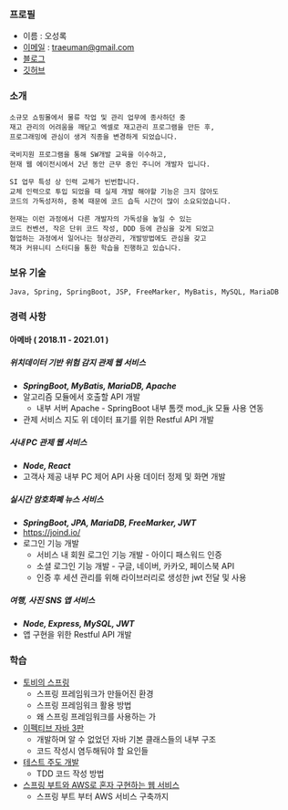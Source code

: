 ### 프로필

- 이름 : 오성록
- [이메일](mailto:traeuman@gmail.com) : traeuman@gmail.com
- [블로그](https://lokie.tistory.com)
- [깃허브](https://github.com/Lokie89)

### 소개

    소규모 쇼핑몰에서 물류 작업 및 관리 업무에 종사하던 중
    재고 관리의 어려움을 깨닫고 엑셀로 재고관리 프로그램을 만든 후,
    프로그래밍에 관심이 생겨 직종을 변경하게 되었습니다.
    
    국비지원 프로그램을 통해 SW개발 교육을 이수하고,
    현재 웹 에이전시에서 2년 동안 근무 중인 주니어 개발자 입니다.
    
    SI 업무 특성 상 인력 교체가 빈번합니다.
    교체 인력으로 투입 되었을 때 실제 개발 해야할 기능은 크지 않아도 
    코드의 가독성저하, 중복 때문에 코드 습득 시간이 많이 소요되었습니다.
    
    현재는 이런 과정에서 다른 개발자의 가독성을 높일 수 있는
    코드 컨벤션, 작은 단위 코드 작성, DDD 등에 관심을 갖게 되었고
    협업하는 과정에서 일어나는 형상관리, 개발방법에도 관심을 갖고
    책과 커뮤니티 스터디을 통한 학습을 진행하고 있습니다.

### 보유 기술

    Java, Spring, SpringBoot, JSP, FreeMarker, MyBatis, MySQL, MariaDB

### 경력 사항

#### 아메바 ( 2018.11 - 2021.01 )

##### 위치데이터 기반 위험 감지 관제 웹 서비스

- ***SpringBoot, MyBatis, MariaDB, Apache***
- 알고리즘 모듈에서 호출할 API 개발
    - 내부 서버 Apache - SpringBoot 내부 톰캣 mod_jk 모듈 사용 연동
- 관제 서비스 지도 위 데이터 표기를 위한 Restful API 개발

##### 사내 PC 관제 웹 서비스

- ***Node, React***
- 고객사 제공 내부 PC 제어 API 사용 데이터 정제 및 화면 개발

##### 실시간 암호화폐 뉴스 서비스

- ***SpringBoot, JPA, MariaDB, FreeMarker, JWT***
- https://joind.io/
- 로그인 기능 개발
    - 서비스 내 회원 로그인 기능 개발 - 아이디 패스워드 인증
    - 소셜 로그인 기능 개발 - 구글, 네이버, 카카오, 페이스북 API
    - 인증 후 세션 관리를 위해 라이브러리로 생성한 jwt 전달 및 사용

##### 여행, 사진 SNS 앱 서비스

- ***Node, Express, MySQL, JWT***
- 앱 구현을 위한 Restful API 개발

### 학습

- [토비의 스프링](https://github.com/Lokie89/toby-spring)
    - 스프링 프레임워크가 만들어진 환경
    - 스프링 프레임워크 활용 방법
    - 왜 스프링 프레임워크를 사용하는 가
- [이펙티브 자바 3판](https://github.com/GANGNAM-EFFECTIVEJAVA/EFFECTIVEJAVA/wiki)
    - 개발하며 알 수 없었던 자바 기본 클래스들의 내부 구조
    - 코드 작성시 염두해둬야 할 요인들
- [테스트 주도 개발](https://github.com/Lokie89/tdd_example)
    - TDD 코드 작성 방법
- [스프링 부트와 AWS로 혼자 구현하는 웹 서비스](https://github.com/Lokie89/jojoldubook)
    - 스프링 부트 부터 AWS 서비스 구축까지